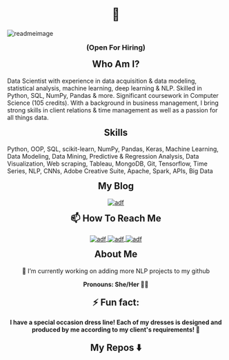 <p align="center" style="margin-bottom: 0px !important;">
  <h1 align="center" style="margin-top: 0px;"> 👋</h1>
</p>

![readmeimage](https://user-images.githubusercontent.com/71333855/134226256-bc4c95c4-97e2-4eee-a7a2-d437be12c50b.png)
<p align="center" style="margin-bottom: 0px !important;">
  <h3 align="center" style="margin-top: 0px;"> (Open For Hiring)</h3>
</p>
  
<p align="center" style="margin-bottom: 0px !important;">
  <h2 align="center" style="margin-top: 0px;"> Who Am I?</h2>
</p>

Data Scientist with experience in data acquisition & data modeling, statistical analysis, machine learning, deep learning & NLP. Skilled in Python, SQL, NumPy, Pandas & more. Significant coursework in Computer Science (105 credits). With a background in business management, I bring strong skills in client relations & time management as well as a passion for all things data. 


<p align="center" style="margin-bottom: 0px !important;">
  <h2 align="center" style="margin-top: 0px;"> Skills</h2>
</p>
Python, OOP, SQL, scikit-learn, NumPy, Pandas, Keras, Machine Learning, Data Modeling, Data Mining, Predictive & Regression Analysis, Data Visualization, Web scraping, Tableau, MongoDB, Git, Tensorflow, Time Series, NLP, CNNs, Adobe Creative Suite, Apache, Spark, APIs, Big Data

<p align="center" style="margin-bottom: 0px !important;">
  <h2 align="center" style="margin-top: 0px;"> My Blog</h2>
</p>
<p align="center" style="margin-bottom: 0px !important;">
  <a href="https://shrdatascience.blogspot.com/">
    <img  src="https://www.blogger.com/img/logo_blogger_40px_2x.png" alt="adf" align="center">
  </a>
</p> 

<p align="center" style="margin-bottom: 0px !important;">
  <h2 align="center" style="margin-top: 0px;"> 📫 How To Reach Me</h2>
</p>

<p align="center" style="margin-bottom: 0px !important;">
  <a href="https://www.linkedin.com/in/sameeha-ramadhan/">
    <img  src="https://user-images.githubusercontent.com/71333855/134230809-135ab4c2-f706-4509-ab40-285fe1b39f9c.png" alt="adf" align="center">
  </a>
  
  <a href="https://twitter.com/sameeha_rDS">
    <img  src="https://user-images.githubusercontent.com/71333855/134230811-117d3fb6-7d7b-4a9e-9c09-625e07689145.png" alt="adf" align="center">
  </a>
   
  <a href="mailto:shramadhan@gmail.com?subject=Hello%20Sameeha,%20From%20Github">
    <img  src="https://user-images.githubusercontent.com/71333855/134230807-095d8559-2a8b-4312-a423-83d4ff7ee404.png" alt="adf" align="center">
  </a>
</p>

<p align="center" style="margin-bottom: 0px !important;">
  <h2 align="center" style="margin-top: 0px;"> About Me</h2>
</p>

<p align="center" style="margin-bottom: 0px !important;">
  🔭 I’m currently working on adding more NLP projects to my github
</p>

<p align="center" style="margin-bottom: 0px !important;">
  <h4 align="center" style="margin-top: 0px;"> Pronouns: She/Her 🙋‍♀️</h4>
</p>

<p align="center" style="margin-bottom: 0px !important;">
  <h2 align="center" style="margin-top: 0px;"> ⚡ Fun fact: </h2>
</p>

<p align="center" style="margin-bottom: 0px !important;">
  <h4 align="center" style="margin-top: 0px;"> I have a special occasion dress line! Each of my dresses is designed and produced by me according to my client's requirements! 👗 </h4>
</p>
<p align="center" style="margin-bottom: 0px !important;">
  <h2 align="center" style="margin-top: 0px;"> My Repos ⬇️ </h2>
</p>

